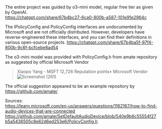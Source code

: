 The entire project was guided by o3-mini model, regular free tier as given by OpenAI.  
https://chatgpt.com/share/67b4bc27-6ca0-800b-a587-101e91e2964c

The IPolicyConfig and PolicyConfig interfaces are undocumented by Microsoft and are not officially distributed. However, developers have reverse-engineered these interfaces, and you can find their definitions in various open-source projects. https://chatgpt.com/share/67b4ba5f-97f4-800b-9c6f-bcfcebe8ad54

The o3-mini model was provided with PolicyConfig.h from amate repository as suggested by official Microsoft Vendor 
> Xiaopo Yang - MSFT
> 12,726 Reputation points• Microsoft Vendor
![Screenshot (261)](https://github.com/user-attachments/assets/7734e547-4040-4f6b-8e10-a69eded93c9e)

The official suggestion appeared to be an example repository by https://github.com/amate/

Sources:   
https://learn.microsoft.com/en-us/answers/questions/1162167/how-to-find-audio-devices-that-are-connected  
https://github.com/amate/SetDefaultAudioDevice/blob/540e9b6c55554f27b5a5436505c8e62d6ed253e6/PolicyConfig.h  
